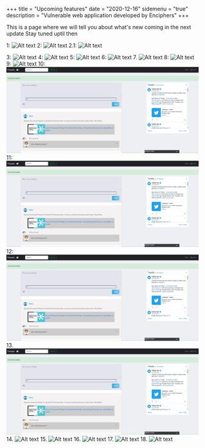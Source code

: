 +++
title = "Upcoming features"
date = "2020-12-16"
sidemenu = "true"
description = "Vulnerable web application developed by Enciphers"
+++

This is a page where we will tell you about  what's new  coming in the next update
Stay tuned uptil then
 
1: ![Alt text](file://gamma/images/lab.png)
2:
![Alt text](file://gamma/images/lab.png "Title")
2.1:
![Alt text](file:///gamma/images/lab.png)

3:
![Alt text](file://root/gamma/images/lab.png)
4:
![Alt text](file:///rootgamma/images/lab.png)
5:
![Alt text](file://root/gamma/images/lab.png "Title")
6:
![Alt text](file://root/gamma/images/lab.png "Title")
7.
![Alt text](/gamma/images/lab.png)
8:
![Alt text](./gamma/images/lab.png)
9:
![Alt text](/gamma/images/lab.png "Title")
10:
![Alt text](/images/lab.png)
11:
![Alt text](./images/lab.png)
12:
![Alt text](/images/lab.png "Title")
13.
![Alt text](./images/lab.png "Title")
14.
![Alt text](/lab.png)
15.
![Alt text](/lab.png "Title")
16.
![Alt text](file://images/lab.png "Title")
17.
![Alt text](./lab.png)
18.
![Alt text](./lab.png "Title")













